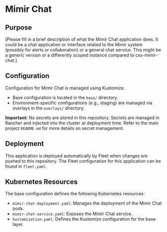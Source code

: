 # Mimir Chat

## Purpose
[Please fill in a brief description of what the Mimir Chat application does. It could be a chat application or interface related to the Mimir system (possibly for alerts or collaboration) or a general chat service. This might be a generic version or a differently scoped instance compared to cxs-mimir-chat.]

## Configuration
Configuration for Mimir Chat is managed using Kustomize.
- Base configuration is located in the `base/` directory.
- Environment-specific configurations (e.g., staging) are managed via overlays in the `overlays/` directory.

**Important:** No secrets are stored in this repository. Secrets are managed in Rancher and injected into the cluster at deployment time. Refer to the main project `README.md` for more details on secret management.

## Deployment
This application is deployed automatically by Fleet when changes are pushed to this repository. The Fleet configuration for this application can be found in `fleet.yaml`.

## Kubernetes Resources
The base configuration defines the following Kubernetes resources:
- `mimir-chat-deployment.yaml`: Manages the deployment of the Mimir Chat pods.
- `mimir-chat-service.yaml`: Exposes the Mimir Chat service.
- `kustomization.yaml`: Defines the Kustomize configuration for the base layer.
